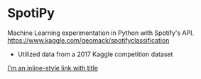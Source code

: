 # SpotiPy
Machine Learning experimentation in Python with Spotify's API.
https://www.kaggle.com/geomack/spotifyclassification
- Utilized data from a 2017 Kaggle competition dataset

[I'm an inline-style link with title](https://www.google.com "Google's Homepage")

